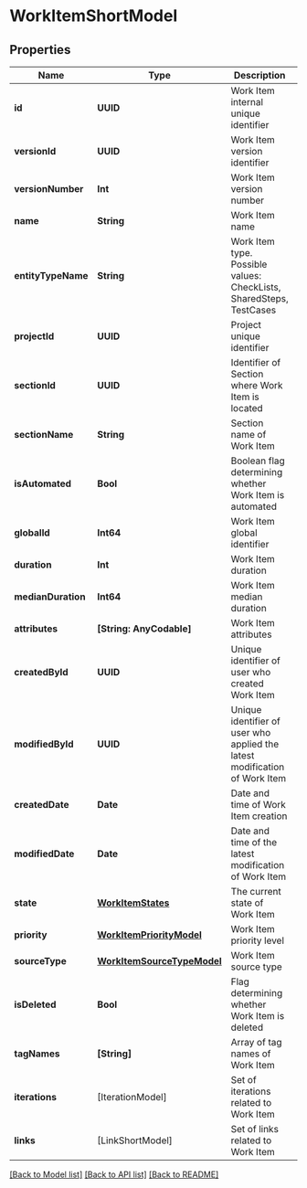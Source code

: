 # WorkItemShortModel

## Properties
Name | Type | Description | Notes
------------ | ------------- | ------------- | -------------
**id** | **UUID** | Work Item internal unique identifier | 
**versionId** | **UUID** | Work Item version identifier | 
**versionNumber** | **Int** | Work Item version number | 
**name** | **String** | Work Item name | 
**entityTypeName** | **String** | Work Item type. Possible values: CheckLists, SharedSteps, TestCases | 
**projectId** | **UUID** | Project unique identifier | 
**sectionId** | **UUID** | Identifier of Section where Work Item is located | 
**sectionName** | **String** | Section name of Work Item | 
**isAutomated** | **Bool** | Boolean flag determining whether Work Item is automated | 
**globalId** | **Int64** | Work Item global identifier | 
**duration** | **Int** | Work Item duration | 
**medianDuration** | **Int64** | Work Item median duration | [optional] 
**attributes** | **[String: AnyCodable]** | Work Item attributes | [optional] 
**createdById** | **UUID** | Unique identifier of user who created Work Item | 
**modifiedById** | **UUID** | Unique identifier of user who applied the latest modification of Work Item | [optional] 
**createdDate** | **Date** | Date and time of Work Item creation | [optional] 
**modifiedDate** | **Date** | Date and time of the latest modification of Work Item | [optional] 
**state** | [**WorkItemStates**](WorkItemStates.md) | The current state of Work Item | 
**priority** | [**WorkItemPriorityModel**](WorkItemPriorityModel.md) | Work Item priority level | 
**sourceType** | [**WorkItemSourceTypeModel**](WorkItemSourceTypeModel.md) | Work Item source type | 
**isDeleted** | **Bool** | Flag determining whether Work Item is deleted | 
**tagNames** | **[String]** | Array of tag names of Work Item | [optional] 
**iterations** | [IterationModel] | Set of iterations related to Work Item | 
**links** | [LinkShortModel] | Set of links related to Work Item | 

[[Back to Model list]](../README.md#documentation-for-models) [[Back to API list]](../README.md#documentation-for-api-endpoints) [[Back to README]](../README.md)


